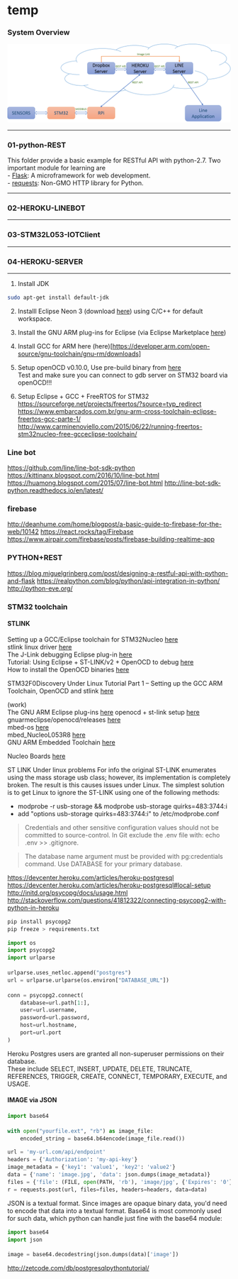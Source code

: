 # temp

### System Overview
![alt tag](https://github.com/Project-MAR/TGR2017-SIM/blob/master/img/overallSystem.png)

---

### 01-python-REST   
   
 This folder provide a basic example for RESTful API with python-2.7. Two important module for learning are   
    - [Flask](http://flask.pocoo.org/): A microframework for web development.   
    - [requests](http://docs.python-requests.org/en/master/): Non-GMO HTTP library for Python.   
  
---

### 02-HEROKU-LINEBOT


---

### 03-STM32L053-IOTClient


---

### 04-HEROKU-SERVER


---

1. Install JDK
```sh
sudo apt-get install default-jdk
```

2. Installl Eclipse Neon 3 (download [here](https://developer.arm.com/open-source/gnu-toolchain/gnu-rm/downloads)) using C/C++ for default workspace.   
   
3. Install the GNU ARM plug-ins for Eclipse (via Eclipse Marketplace [here](https://marketplace.eclipse.org/content/gnu-arm-eclipse))   

4. Install GCC for ARM here (here)[https://developer.arm.com/open-source/gnu-toolchain/gnu-rm/downloads]   

5. Setup openOCD v0.10.0, Use pre-build binary from [here](https://github.com/gnuarmeclipse/openocd/releases)   
Test and make sure you can connect to gdb server on STM32 board via openOCD!!!   

6. Setup Eclipse + GCC + FreeRTOS for STM32
https://sourceforge.net/projects/freertos/?source=typ_redirect   
https://www.embarcados.com.br/gnu-arm-cross-toolchain-eclipse-freertos-gcc-parte-1/   
http://www.carminenoviello.com/2015/06/22/running-freertos-stm32nucleo-free-gcceclipse-toolchain/   



### Line bot
https://github.com/line/line-bot-sdk-python
https://kittinanx.blogspot.com/2016/10/line-bot.html
https://huamong.blogspot.com/2015/07/line-bot.html
http://line-bot-sdk-python.readthedocs.io/en/latest/

### firebase
http://deanhume.com/home/blogpost/a-basic-guide-to-firebase-for-the-web/10142
https://react.rocks/tag/Firebase
https://www.airpair.com/firebase/posts/firebase-building-realtime-app

### PYTHON+REST
https://blog.miguelgrinberg.com/post/designing-a-restful-api-with-python-and-flask
https://realpython.com/blog/python/api-integration-in-python/
http://python-eve.org/

### STM32 toolchain

#### STLINK

Setting up a GCC/Eclipse toolchain for STM32Nucleo [here](http://www.carminenoviello.com/2014/12/28/setting-gcceclipse-toolchain-stm32nucleo-part-1/)     
stlink linux driver [here](https://github.com/texane/stlink)   
The J-Link debugging Eclipse plug-in [here](http://gnuarmeclipse.github.io/debug/jlink/)   
Tutorial: Using Eclipse + ST-LINK/v2 + OpenOCD to debug [here](https://community.particle.io/t/tutorial-using-eclipse-st-link-v2-openocd-to-debug/10042)   
How to install the OpenOCD binaries [here](http://gnuarmeclipse.github.io/openocd/install/)   

STM32F0Discovery Under Linux Tutorial Part 1 – Setting up the GCC ARM Toolchain, OpenOCD and stlink [here](http://www.hertaville.com/stm32f0discovery-part-1-linux.html)   
   
(work)   
The GNU ARM Eclipse plug-ins [here](https://github.com/gnuarmeclipse/plug-ins)
openocd + st-link setup [here](https://github.com/LieBtrau/Aiakos/wiki/STM32L053-Nucleo-toolchain-setup)   
gnuarmeclipse/openocd/releases [here](https://github.com/gnuarmeclipse/openocd/releases)   
mbed-os [here](https://github.com/ARMmbed/mbed-os)   
mbed_NucleoL053R8 [here](https://github.com/Hotboards/mbed_NucleoL053R8)   
GNU ARM Embedded Toolchain [here](https://developer.arm.com/open-source/gnu-toolchain/gnu-rm/downloads)   


Nucleo Boards [here](http://wiki.robolabo.etsit.upm.es/index.php/Nucleo_Boards)   



ST LINK Under linux problems
For info the original ST-LINK enumerates using the mass storage usb class; however, its
implementation is completely broken. The result is this causes issues under Linux. The
simplest solution is to get Linux to ignore the ST-LINK using one of the following methods:
- modprobe -r usb-storage && modprobe usb-storage quirks=483:3744:i
- add "options usb-storage quirks=483:3744:i" to /etc/modprobe.conf   
> Credentials and other sensitive configuration values should not be committed to source-control. In Git exclude the .env file with: echo .env >> .gitignore.

> The database name argument must be provided with pg:credentials command. Use DATABASE for your primary database.
   
https://devcenter.heroku.com/articles/heroku-postgresql   
https://devcenter.heroku.com/articles/heroku-postgresql#local-setup   
http://initd.org/psycopg/docs/usage.html   
http://stackoverflow.com/questions/41812322/connecting-psycopg2-with-python-in-heroku   

```sh
pip install psycopg2
pip freeze > requirements.txt
```
   
```python
import os
import psycopg2
import urlparse

urlparse.uses_netloc.append("postgres")
url = urlparse.urlparse(os.environ["DATABASE_URL"])

conn = psycopg2.connect(
    database=url.path[1:],
    user=url.username,
    password=url.password,
    host=url.hostname,
    port=url.port
)
```
   
Heroku Postgres users are granted all non-superuser permissions on their database.   
These include SELECT, INSERT, UPDATE, DELETE, TRUNCATE, REFERENCES, TRIGGER, CREATE, CONNECT, TEMPORARY, EXECUTE, and USAGE.

#### IMAGE via JSON

```python
import base64

with open("yourfile.ext", "rb") as image_file:
    encoded_string = base64.b64encode(image_file.read())
```

```python
url = 'my-url.com/api/endpoint'
headers = {'Authorization': 'my-api-key'}
image_metadata = {'key1': 'value1', 'key2': 'value2'}
data = {'name': 'image.jpg', 'data': json.dumps(image_metadata)}
files = {'file': (FILE, open(PATH, 'rb'), 'image/jpg', {'Expires': '0'})}
r = requests.post(url, files=files, headers=headers, data=data)
```
   
JSON is a textual format. Since images are opaque binary data, you'd need to encode that data into a textual format.
Base64 is most commonly used for such data, which python can handle just fine with the base64 module:   
```python
import base64
import json

image = base64.decodestring(json.dumps(data)['image'])
```

http://zetcode.com/db/postgresqlpythontutorial/
